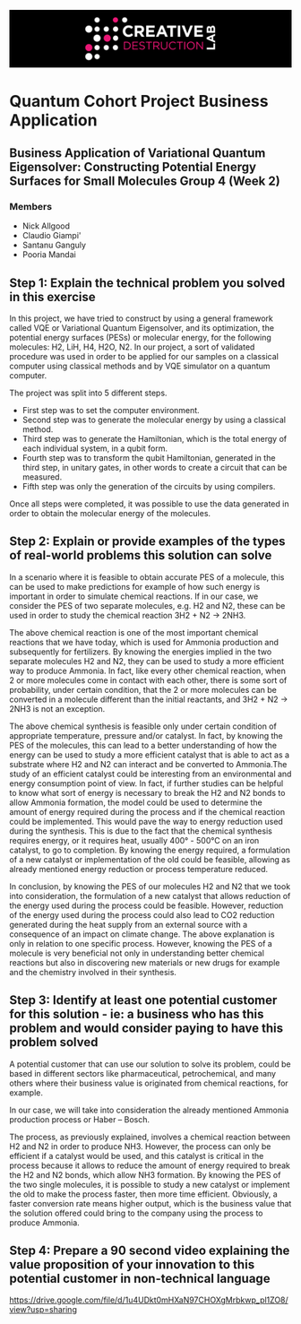 ![CDL 2020 Cohort Project](../figures/CDL_logo.jpg)
# Quantum Cohort Project Business Application

## Business Application of Variational Quantum Eigensolver: Constructing Potential Energy Surfaces for Small Molecules Group 4 (Week 2)

### Members

* Nick Allgood  
* Claudio Giampi'  
* Santanu Ganguly  
* Pooria Mandai

## Step 1: Explain the technical problem you solved in this exercise

In this project, we have tried to construct by using a general framework called VQE or Variational Quantum Eigensolver, and its optimization, the potential energy surfaces (PESs) or molecular energy, for the following molecules: H2, LiH, H4, H2O, N2. 
In our project, a sort of validated procedure was used in order to be applied for our samples on a classical computer using classical methods and by VQE simulator on a quantum computer. 

The project was split into 5 different steps.

* First step was to set the computer environment.
* Second step was to generate the molecular energy by using a classical method.
* Third step was to generate the Hamiltonian, which is the total energy of each individual system, in a qubit form.
* Fourth step was to transform the qubit Hamiltonian, generated in the third step, in unitary gates, in other words to create a circuit that can be measured.
* Fifth step was only the generation of the circuits by using compilers.

Once all steps were completed, it was possible to use the data generated in order to obtain the molecular energy of the molecules.

## Step 2: Explain or provide examples of the types of real-world problems this solution can solve

In a scenario where it is feasible to obtain accurate PES of a molecule, this can be used to make predictions for example of how such energy is important in order to simulate chemical reactions. If in our case, we consider the PES of two separate molecules, e.g. H2 and N2, these can be used in order to study the chemical reaction 3H2 + N2 → 2NH3.

The above chemical reaction is one of the most important chemical reactions that we have today, which is used for Ammonia production and subsequently for fertilizers.
By knowing the energies implied in the two separate molecules H2 and N2, they can be used to study a more efficient way to produce Ammonia.
In fact, like every other chemical reaction, when 2 or more molecules come in contact with each other, there is some sort of probability, under certain condition, that the 2 or more molecules can be converted in a molecule different than the initial reactants, and 3H2 + N2 → 2NH3 is not an exception. 

The above chemical synthesis is feasible only under certain condition of appropriate temperature, pressure and/or catalyst.
In fact, by knowing the PES of the molecules, this can lead to a better understanding of how the energy can be used to study a more efficient catalyst that is able to act as a substrate where H2 and N2 can interact and be converted to Ammonia.The study of an efficient catalyst could be interesting from an environmental and energy consumption point of view. In fact, if further studies can be helpful to know what sort of energy is necessary to break the H2 and N2 bonds to allow Ammonia formation, the model could be used to determine the amount of energy required during the process and if the chemical reaction could be implemented. This would pave the way to energy reduction used during the synthesis. This is due to the fact that the chemical synthesis requires energy, or it requires heat, usually 400° - 500°C on an iron catalyst, to go to completion. By knowing the energy required, a formulation of a new catalyst or implementation of the old could be feasible, allowing as already mentioned energy reduction or process temperature reduced. 

In conclusion, by knowing the PES of our molecules H2 and N2 that we took into consideration, the formulation of a new catalyst that allows reduction of the energy used during the process could be feasible. However, reduction of the energy used during the process could also lead to CO2 reduction generated during the heat supply from an external source with a consequence of an impact on climate change. The above explanation is only in relation to one specific process.
However, knowing the PES of a molecule is very beneficial not only in understanding better chemical reactions but also in discovering new materials or new drugs for example and the chemistry involved in their synthesis.


## Step 3: Identify at least one potential customer for this solution - ie: a business who has this problem and would consider paying to have this problem solved

A potential customer that can use our solution to solve its problem, could be based in different sectors like pharmaceutical, petrochemical, and many others where their business value is originated from chemical reactions, for example.

In our case, we will take into consideration the already mentioned Ammonia production process or Haber – Bosch.

The process, as previously explained, involves a chemical reaction between H2 and N2 in order to produce NH3. However, the process can only be efficient if a catalyst would be used, and this catalyst is critical in the process because it allows to reduce the amount of energy required to break the H2 and N2 bonds, which allow NH3 formation. By knowing the PES of the two single molecules, it is possible to study a new catalyst or implement the old to make the process faster, then more time efficient. Obviously, a faster conversion rate means higher output, which is the business value that the solution offered could bring to the company using the process to produce Ammonia.

## Step 4: Prepare a 90 second video explaining the value proposition of your innovation to this potential customer in non-technical language

https://drive.google.com/file/d/1u4UDkt0mHXaN97CHOXgMrbkwp_pl1ZO8/view?usp=sharing
